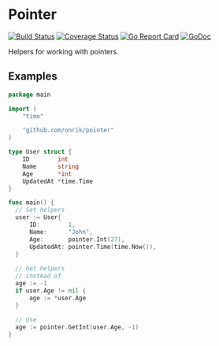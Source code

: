 # Pointer
[![Build Status](https://travis-ci.org/onrik/pointer.svg?branch=master)](https://travis-ci.org/onrik/pointer)
[![Coverage Status](https://coveralls.io/repos/github/onrik/pointer/badge.svg?branch=master)](https://coveralls.io/github/onrik/pointer?branch=master)
[![Go Report Card](https://goreportcard.com/badge/github.com/onrik/pointer)](https://goreportcard.com/report/github.com/onrik/pointer)
[![GoDoc](https://godoc.org/github.com/onrik/pointer?status.svg)](https://godoc.org/github.com/onrik/pointer)

Helpers for working with pointers.


## Examples

```go
package main

import (
    "time"

    "github.com/onrik/pointer"
)

type User struct {
    ID        int
    Name      string
    Age       *int
    UpdatedAt *time.Time
}

func main() {
  // Set helpers
  user := User{
      ID:        1,
      Name:      "John",
      Age:       pointer.Int(27),
      UpdatedAt: pointer.Time(time.Now()),
  }
  
  // Get helpers
  // instead of
  age := -1
  if user.Age != nil {
      age := *user.Age
  }
  
  // Use
  age := pointer.GetInt(user.Age, -1)
}
```

